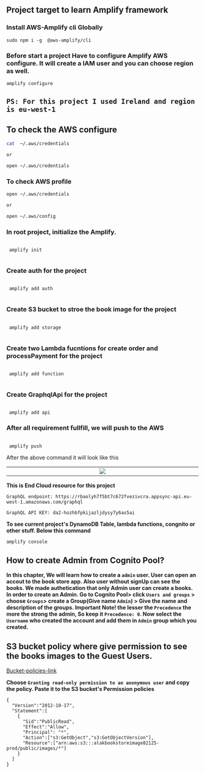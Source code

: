 ## Project target to learn Amplify framework


### Install AWS-Amplify cli Globally

```
sudo npm i -g  @aws-amplify/cli

```

### Before start a project Have to configure Amplify AWS configure.  It will create a IAM user and you can choose region as well.


```
amplify configure
```

## `PS: For this project I used Ireland and region is eu-west-1`


## To check the AWS configure

```bash
cat  ~/.aws/credentials

or

open ~/.aws/credentials
```

### To check AWS profile

```bash
open ~/.aws/credentials

or

open ~/.aws/config
```
### In root project, initialize the Amplify.


```

 amplify init


```

### Create auth for the project

```

 amplify add auth


```

### Create S3 bucket to stroe the book image for the project


```

 amplify add storage


```

### Create two Lambda fucntions for create order and processPayment for the project


```

 amplify add function


```

### Create GraphqlApi for the project


```

 amplify add api

```

### After all requirement fullfill, we will push to the AWS

```

 amplify push

```

After the above command it will look like this


<table>
  <tr align= "center">
    <td valign="top" width= "500"><img src="https://res.cloudinary.com/drewzxzgc/image/upload/v1630736349/vpmhavugeooehnmnxmgu.png"/></td>
  </tr>
</table>

**This is End Cloud resource for this project**
```
GraphQL endpoint: https://rbaolyh7f5bt7c672fvezivcra.appsync-api.eu-west-1.amazonaws.com/graphql

GraphQL API KEY: da2-hozhbfpkijazljdysy7y6as5ai
```

**To see current project's DynamoDB Table, lambda functions, congnito or other stuff. Below this command**

```
amplify console

```

## How to create Admin from Cognito Pool?
**In this chapter, We will learn how to create a `admin` user. User can open an accout to the book store app. Also user without signUp can see the books. We made authetication that only Admin user can create a books.  In order to create an Admin. Go to Cognito Pool> click `Users and groups` > choose `Groups`> create a Group(Give name `Admin`) >  Give the name and description of the groups. Important Note! the lesser the `Precedence` the more the strong the admin, So keep it `Precedence: 0`. Now select the `Username` who created the account and add them in `Admin` group which you created.**


##  S3 bucket policy where give permission to see the books images to the Guest Users.


[Bucket-policies-link](https://docs.aws.amazon.com/AmazonS3/latest/userguide/example-bucket-policies.html)

**Choose `Granting read-only permission to an anonymous user`  and copy the policy. Paste it to the S3 bucket's Permission policies**

```
{
  "Version":"2012-10-17",
  "Statement":[
    {
      "Sid":"PublicRead",
      "Effect":"Allow",
      "Principal": "*",
      "Action":["s3:GetObject","s3:GetObjectVersion"],
      "Resource":["arn:aws:s3:::alakbookstoreimage82125-prod/public/images/*"]
    }
  ]
}
```
